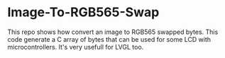 # Image-To-RGB565-Swap
 
This repo shows how convert an image to RGB565 swapped bytes.
This code generate a C array of bytes that can be used for some LCD with microcontrollers. It's very usefull for LVGL too.
